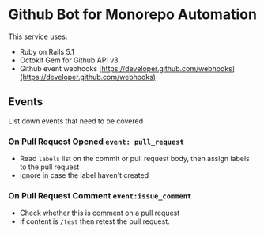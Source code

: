 # Github Bot for Monorepo Automation

This service uses:
 - Ruby on Rails 5.1
 - Octokit Gem for Github API v3
 - Github event webhooks [https://developer.github.com/webhooks](https://developer.github.com/webhooks)

## Events

List down events that need to be covered

### On Pull Request Opened `event: pull_request`
 - Read `labels` list on the commit or pull request body, then assign labels to the pull request
 - ignore in case the label haven't created 

### On Pull Request Comment `event:issue_comment`
 - Check whether this is comment on a pull request
 - if content is `/test` then retest the pull request.